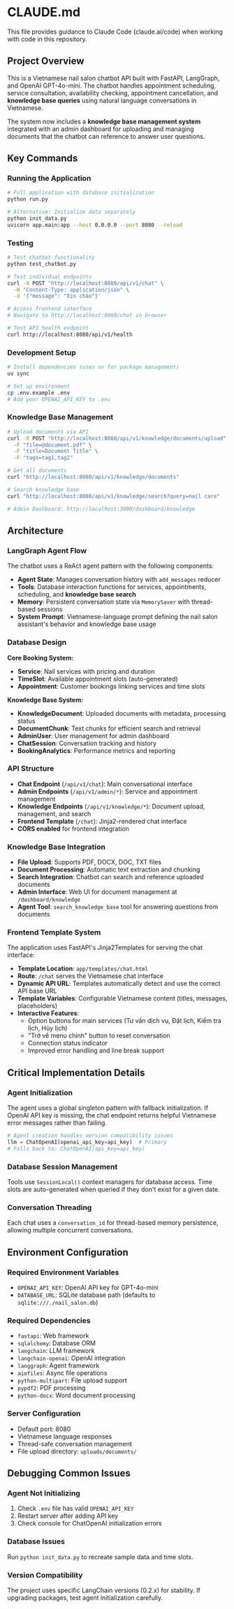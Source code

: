 # CLAUDE.md

This file provides guidance to Claude Code (claude.ai/code) when working with code in this repository.

## Project Overview

This is a Vietnamese nail salon chatbot API built with FastAPI, LangGraph, and OpenAI GPT-4o-mini. The chatbot handles appointment scheduling, service consultation, availability checking, appointment cancellation, and **knowledge base queries** using natural language conversations in Vietnamese.

The system now includes a **knowledge base management system** integrated with an admin dashboard for uploading and managing documents that the chatbot can reference to answer user questions.

## Key Commands

### Running the Application
```bash
# Full application with database initialization
python run.py

# Alternative: Initialize data separately
python init_data.py
uvicorn app.main:app --host 0.0.0.0 --port 8080 --reload
```

### Testing
```bash
# Test chatbot functionality
python test_chatbot.py

# Test individual endpoints
curl -X POST "http://localhost:8080/api/v1/chat" \
  -H "Content-Type: application/json" \
  -d '{"message": "Xin chào"}'

# Access frontend interface
# Navigate to http://localhost:8080/chat in browser

# Test API health endpoint
curl http://localhost:8080/api/v1/health
```

### Development Setup
```bash
# Install dependencies (uses uv for package management)
uv sync

# Set up environment
cp .env.example .env
# Add your OPENAI_API_KEY to .env
```

### Knowledge Base Management
```bash
# Upload documents via API
curl -X POST "http://localhost:8080/api/v1/knowledge/documents/upload" \
  -F "file=@document.pdf" \
  -F "title=Document Title" \
  -F "tags=tag1,tag2"

# Get all documents
curl "http://localhost:8080/api/v1/knowledge/documents"

# Search knowledge base
curl "http://localhost:8080/api/v1/knowledge/search?query=nail care"

# Admin Dashboard: http://localhost:3000/dashboard/knowledge
```

## Architecture

### LangGraph Agent Flow
The chatbot uses a ReAct agent pattern with the following components:
- **Agent State**: Manages conversation history with `add_messages` reducer
- **Tools**: Database interaction functions for services, appointments, scheduling, and **knowledge base search**
- **Memory**: Persistent conversation state via `MemorySaver` with thread-based sessions
- **System Prompt**: Vietnamese-language prompt defining the nail salon assistant's behavior and knowledge base usage

### Database Design
**Core Booking System:**
- **Service**: Nail services with pricing and duration
- **TimeSlot**: Available appointment slots (auto-generated)  
- **Appointment**: Customer bookings linking services and time slots

**Knowledge Base System:**
- **KnowledgeDocument**: Uploaded documents with metadata, processing status
- **DocumentChunk**: Text chunks for efficient search and retrieval
- **AdminUser**: User management for admin dashboard
- **ChatSession**: Conversation tracking and history
- **BookingAnalytics**: Performance metrics and reporting

### API Structure
- **Chat Endpoint** (`/api/v1/chat`): Main conversational interface
- **Admin Endpoints** (`/api/v1/admin/*`): Service and appointment management
- **Knowledge Endpoints** (`/api/v1/knowledge/*`): Document upload, management, and search
- **Frontend Template** (`/chat`): Jinja2-rendered chat interface
- **CORS enabled** for frontend integration

### Knowledge Base Integration
- **File Upload**: Supports PDF, DOCX, DOC, TXT files
- **Document Processing**: Automatic text extraction and chunking
- **Search Integration**: Chatbot can search and reference uploaded documents
- **Admin Interface**: Web UI for document management at `/dashboard/knowledge`
- **Agent Tool**: `search_knowledge_base` tool for answering questions from documents

### Frontend Template System
The application uses FastAPI's Jinja2Templates for serving the chat interface:
- **Template Location**: `app/templates/chat.html`
- **Route**: `/chat` serves the Vietnamese chat interface
- **Dynamic API URL**: Templates automatically detect and use the correct API base URL
- **Template Variables**: Configurable Vietnamese content (titles, messages, placeholders)
- **Interactive Features**: 
  - Option buttons for main services (Tư vấn dịch vụ, Đặt lịch, Kiểm tra lịch, Hủy lịch)
  - "Trở về menu chính" button to reset conversation
  - Connection status indicator
  - Improved error handling and line break support

## Critical Implementation Details

### Agent Initialization
The agent uses a global singleton pattern with fallback initialization. If OpenAI API key is missing, the chat endpoint returns helpful Vietnamese error messages rather than failing.

```python
# Agent creation handles version compatibility issues
llm = ChatOpenAI(openai_api_key=api_key)  # Primary
# Falls back to: ChatOpenAI(api_key=api_key)
```

### Database Session Management
Tools use `SessionLocal()` context managers for database access. Time slots are auto-generated when queried if they don't exist for a given date.

### Conversation Threading
Each chat uses a `conversation_id` for thread-based memory persistence, allowing multiple concurrent conversations.

## Environment Configuration

### Required Environment Variables
- `OPENAI_API_KEY`: OpenAI API key for GPT-4o-mini
- `DATABASE_URL`: SQLite database path (defaults to `sqlite:///./nail_salon.db`)

### Required Dependencies
- `fastapi`: Web framework
- `sqlalchemy`: Database ORM
- `langchain`: LLM framework
- `langchain-openai`: OpenAI integration
- `langgraph`: Agent framework
- `aiofiles`: Async file operations
- `python-multipart`: File upload support
- `pypdf2`: PDF processing
- `python-docx`: Word document processing

### Server Configuration
- Default port: 8080
- Vietnamese language responses
- Thread-safe conversation management
- File upload directory: `uploads/documents/`

## Debugging Common Issues

### Agent Not Initializing
1. Check `.env` file has valid `OPENAI_API_KEY`
2. Restart server after adding API key
3. Check console for ChatOpenAI initialization errors

### Database Issues
Run `python init_data.py` to recreate sample data and time slots.

### Version Compatibility
The project uses specific LangChain versions (0.2.x) for stability. If upgrading packages, test agent initialization carefully.